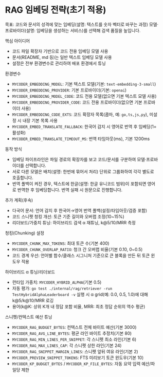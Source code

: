 # RAG 임베딩 전략(초기 적용)

목표: 코드와 문서의 성격에 맞는 임베딩(설명: 텍스트를 숫자 벡터로 바꾸는 과정) 모델·프로바이더(설명: 임베딩을 생성하는 서비스)를 선택해 검색 품질을 높입니다.

핵심 아이디어
- 코드 파일 확장자 기반으로 코드 전용 임베딩 모델 사용
- 문서(README, md 등)는 일반 텍스트 임베딩 모델 사용
- 설정은 전부 환경변수로 관리하여 배포 환경에서 튜닝

환경변수
- `MYCODER_EMBEDDING_MODEL`: 기본 텍스트 모델(기본: `text-embedding-3-small`)
- `MYCODER_EMBEDDING_PROVIDER`: 기본 프로바이더(기본: `openai`)
- `MYCODER_EMBEDDING_MODEL_CODE`: 코드 전용 모델(없으면 기본 텍스트 모델 사용)
- `MYCODER_EMBEDDING_PROVIDER_CODE`: 코드 전용 프로바이더(없으면 기본 프로바이더 사용)
- `MYCODER_EMBEDDING_CODE_EXTS`: 코드 확장자 목록(콤마, 예: `go,ts,js,py`), 미설정 시 내장 기본 목록 사용
 - `MYCODER_EMBED_TRANSLATE_FALLBACK`: 한국어 감지 시 영어로 번역 후 임베딩(1=활성화)
 - `MYCODER_EMBED_TRANSLATE_TIMEOUT_MS`: 번역 타임아웃(ms), 기본 1200ms

동작 방식
- 임베딩 파이프라인은 파일 경로의 확장자를 보고 코드/문서를 구분하여 모델·프로바이더를 선택합니다.
- 서로 다른 모델은 배치(설명: 한번에 묶어서 처리) 단위로 그룹화하여 각각 별도로 호출합니다.
 - 번역 폴백이 켜진 경우, 텍스트에 한글(설명: 한글 유니코드 범위)이 포함되면 영어로 번역한 후 임베딩합니다. 번역 실패 시 원문으로 진행합니다.

추가 계획(후속)
- 다국어 문서: 언어 감지 후 한국어→영어 번역 폴백(설정/타임아웃/검증 포함)
- 코드 스니펫 청킹 개선: 토큰 기준 길이와 오버랩 조정(10~15%)
- 리더보드/가중치 튜닝: 하이브리드 검색 α 재튜닝, k@5/10/MRR 측정

청킹(Chunking) 설정
- `MYCODER_CHUNK_MAX_TOKENS`: 최대 토큰 수(기본 400)
- `MYCODER_CHUNK_OVERLAP_RATIO`: 청크 간 오버랩 비율(기본 0.10, 0~0.5)
- 코드 경계 우선: 언어별 함수/클래스 시그니처 기준으로 큰 블록을 만든 뒤 토큰 윈도우 적용

하이브리드 α 튜닝/리더보드
- 런타임 가중치: `MYCODER_HYBRID_ALPHA`(기본 0.5)
- 자동 평가: `go test ./internal/rag/retriever -run TestHybridAlphaLeaderboard -v` 실행 시 α grid(예: 0.0, 0.5, 1.0)에 대해 k@5/k@10/MRR 로깅
- 용어(k@K: 상위 K개 내 정답 포함 비율, MRR: 최초 정답 순위의 역수 평균)

스니펫/컨텍스트 예산 튜닝
- `MYCODER_RAG_BUDGET_BYTES`: 컨텍스트 전체 바이트 예산(기본 3000)
- `MYCODER_RAG_AVG_LINE_BYTES`: 평균 라인 바이트 추정치(기본 80)
- `MYCODER_RAG_MIN_LINES_PER_SNIPPET`: 각 스니펫 최소 라인(기본 6)
- `MYCODER_RAG_MAX_LINES_CAP`: 각 스니펫 상한 라인(기본 24)
- `MYCODER_RAG_SNIPPET_MARGIN_LINES`: 스니펫 앞뒤 여유 라인(기본 2)
- `MYCODER_PREVIEW_SNIPPET_TOKENS`: FTS 미리보기 토큰 윈도우(기본 10)
- `MYCODER_KP_BUDGET_BYTES` / `MYCODER_KP_FILE_BYTES`: 자동 요약 입력 예산/파일당 제한
